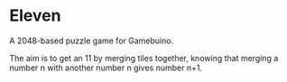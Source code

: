 Eleven
======
A 2048-based puzzle game for Gamebuino.

The aim is to get an 11 by merging tiles together, knowing that merging a number n with another number n gives number n+1.
